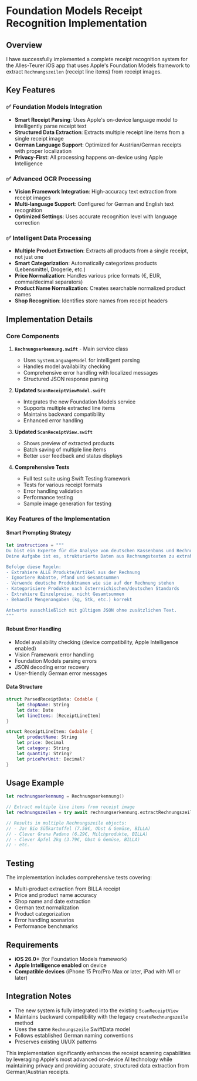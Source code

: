 # Foundation Models Receipt Recognition Implementation

## Overview

I have successfully implemented a complete receipt recognition system for the Alles-Teurer iOS app that uses Apple's Foundation Models framework to extract `Rechnungszeilen` (receipt line items) from receipt images.

## Key Features

### ✅ Foundation Models Integration

- **Smart Receipt Parsing**: Uses Apple's on-device language model to intelligently parse receipt text
- **Structured Data Extraction**: Extracts multiple receipt line items from a single receipt image
- **German Language Support**: Optimized for Austrian/German receipts with proper localization
- **Privacy-First**: All processing happens on-device using Apple Intelligence

### ✅ Advanced OCR Processing

- **Vision Framework Integration**: High-accuracy text extraction from receipt images
- **Multi-language Support**: Configured for German and English text recognition
- **Optimized Settings**: Uses accurate recognition level with language correction

### ✅ Intelligent Data Processing

- **Multiple Product Extraction**: Extracts all products from a single receipt, not just one
- **Smart Categorization**: Automatically categorizes products (Lebensmittel, Drogerie, etc.)
- **Price Normalization**: Handles various price formats (€, EUR, comma/decimal separators)
- **Product Name Normalization**: Creates searchable normalized product names
- **Shop Recognition**: Identifies store names from receipt headers

## Implementation Details

### Core Components

1. **`Rechnungserkennung.swift`** - Main service class

   - Uses `SystemLanguageModel` for intelligent parsing
   - Handles model availability checking
   - Comprehensive error handling with localized messages
   - Structured JSON response parsing

2. **Updated `ScanReceiptViewModel.swift`**

   - Integrates the new Foundation Models service
   - Supports multiple extracted line items
   - Maintains backward compatibility
   - Enhanced error handling

3. **Updated `ScanReceiptView.swift`**

   - Shows preview of extracted products
   - Batch saving of multiple line items
   - Better user feedback and status displays

4. **Comprehensive Tests**
   - Full test suite using Swift Testing framework
   - Tests for various receipt formats
   - Error handling validation
   - Performance testing
   - Sample image generation for testing

### Key Features of the Implementation

#### Smart Prompting Strategy

```swift
let instructions = """
Du bist ein Experte für die Analyse von deutschen Kassenbons und Rechnungen.
Deine Aufgabe ist es, strukturierte Daten aus Rechnungstexten zu extrahieren.

Befolge diese Regeln:
- Extrahiere ALLE Produkte/Artikel aus der Rechnung
- Ignoriere Rabatte, Pfand und Gesamtsummen
- Verwende deutsche Produktnamen wie sie auf der Rechnung stehen
- Kategorisiere Produkte nach österreichischen/deutschen Standards
- Extrahiere Einzelpreise, nicht Gesamtsummen
- Behandle Mengenangaben (kg, Stk, etc.) korrekt

Antworte ausschließlich mit gültigem JSON ohne zusätzlichen Text.
"""
```

#### Robust Error Handling

- Model availability checking (device compatibility, Apple Intelligence enabled)
- Vision Framework error handling
- Foundation Models parsing errors
- JSON decoding error recovery
- User-friendly German error messages

#### Data Structure

```swift
struct ParsedReceiptData: Codable {
    let shopName: String
    let date: Date
    let lineItems: [ReceiptLineItem]
}

struct ReceiptLineItem: Codable {
    let productName: String
    let price: Decimal
    let category: String
    let quantity: String?
    let pricePerUnit: Decimal?
}
```

## Usage Example

```swift
let rechnungserkennung = Rechnungserkennung()

// Extract multiple line items from receipt image
let rechnungszeilen = try await rechnungserkennung.extractRechnungszeilen(from: receiptImage)

// Results in multiple Rechnungszeile objects:
// - Ja! Bio Süßkartoffel (7.58€, Obst & Gemüse, BILLA)
// - Clever Grana Padano (6.29€, Milchprodukte, BILLA)
// - Clever Äpfel 2kg (3.79€, Obst & Gemüse, BILLA)
// - etc.
```

## Testing

The implementation includes comprehensive tests covering:

- Multi-product extraction from BILLA receipt
- Price and product name accuracy
- Shop name and date extraction
- German text normalization
- Product categorization
- Error handling scenarios
- Performance benchmarks

## Requirements

- **iOS 26.0+** (for Foundation Models framework)
- **Apple Intelligence enabled** on device
- **Compatible devices** (iPhone 15 Pro/Pro Max or later, iPad with M1 or later)

## Integration Notes

- The new system is fully integrated into the existing `ScanReceiptView`
- Maintains backward compatibility with the legacy `createRechnungszeile` method
- Uses the same `Rechnungszeile` SwiftData model
- Follows established German naming conventions
- Preserves existing UI/UX patterns

This implementation significantly enhances the receipt scanning capabilities by leveraging Apple's most advanced on-device AI technology while maintaining privacy and providing accurate, structured data extraction from German/Austrian receipts.
